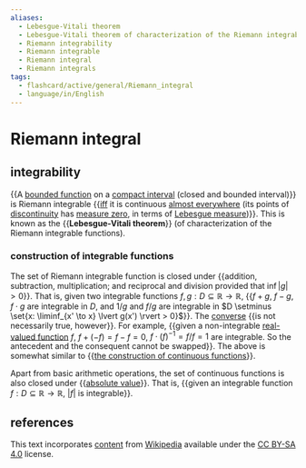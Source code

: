 ```yaml
---
aliases:
  - Lebesgue-Vitali theorem
  - Lebesgue-Vitali theorem of characterization of the Riemann integrable functions
  - Riemann integrability
  - Riemann integrable
  - Riemann integral
  - Riemann integrals
tags:
  - flashcard/active/general/Riemann_integral
  - language/in/English
---
```


# Riemann integral

## integrability

{{A [bounded function](bounded%20function.md) on a [compact interval](compact%20space.md) (closed and bounded interval)}} is Riemann integrable {{[iff](if%20and%20only%20if.md) it is continuous [almost everywhere](almost%20everywhere.md) (its points of [discontinuity](classification%20of%20discontinuities.md) has [measure zero](null%20set.md), in terms of [Lebesgue measure](Lebesgue%20measure.md))}}. This is known as the {{__Lebesgue-Vitali theorem__}} (of characterization of the Riemann integrable functions). <!--SR:!2024-09-12,104,301!2024-09-30,101,261!2024-12-01,140,261-->

### construction of integrable functions

The set of Riemann integrable function is closed under {{addition, subtraction, multiplication; and reciprocal and division provided that $\inf \lvert g \rvert > 0$}}. That is, given two integrable functions $f, g: D \subseteq \mathbb{R} \to \mathbb{R}$, {{$f + g$, $f - g$, $f \cdot g$ are integrable in $D$, and $1 / g$ and $f / g$ are integrable in $D \setminus \set{x: \liminf_{x' \to x} \lvert g(x') \rvert > 0}$}}. The [converse](converse%20(logic).md) {{is not necessarily true, however}}. For example, {{given a non-integrable [real-valued function](real-valued%20function.md) $f$, $f + (-f) = f - f = 0$, $f \cdot (f)^{-1} = f / f = 1$ are integrable. So the antecedent and the consequent cannot be swapped}}. The above is somewhat similar to {{[the construction of continuous functions](continuous%20function.md#construction%20of%20continuous%20functions)}}. <!--SR:!2025-09-21,389,310!2024-10-04,118,290!2025-04-05,237,290!2024-10-06,117,290!2024-12-06,178,310-->

Apart from basic arithmetic operations, the set of continuous functions is also closed under {{[absolute value](absolute%20value.md)}}. That is, {{given an integrable function $f: D \subseteq \mathbb{R} \to \mathbb{R}$, $\lvert f \rvert$ is integrable}}. <!--SR:!2024-11-03,152,310!2024-11-08,156,310-->

## references

This text incorporates [content](https://en.wikipedia.org/wiki/Riemann_integral) from [Wikipedia](Wikipedia.md) available under the [CC BY-SA 4.0](https://creativecommons.org/licenses/by-sa/4.0/) license.
